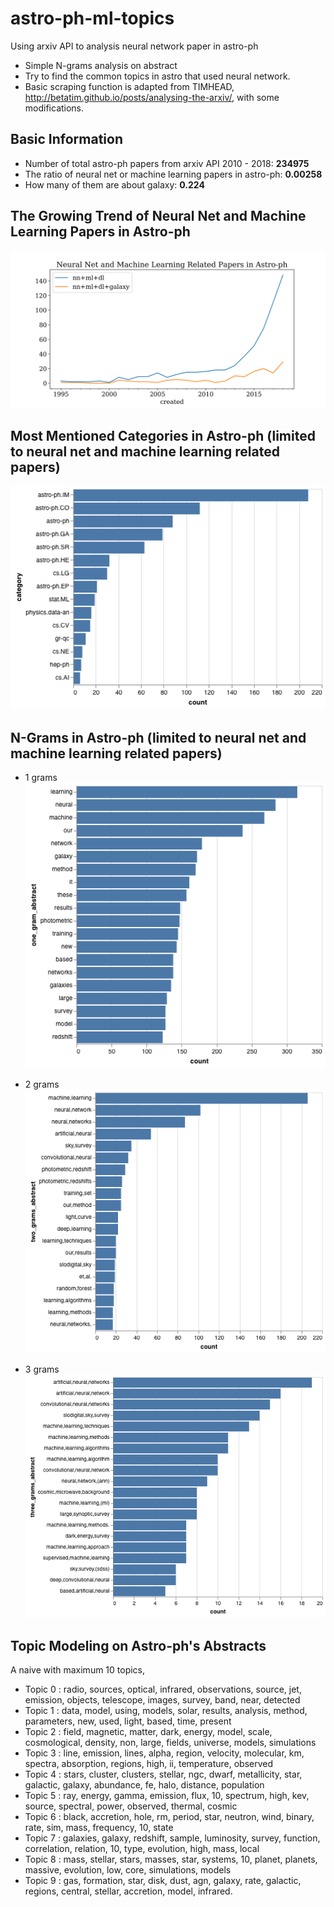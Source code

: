 # astro-ph-ml-topics

Using arxiv API to analysis neural network paper in astro-ph 

- Simple N-grams analysis on abstract
- Try to find the common topics in astro that used neural network.
- Basic scraping function is adapted from TIMHEAD, http://betatim.github.io/posts/analysing-the-arxiv/, with some modifications.

## Basic Information

- Number of total astro-ph papers from arxiv API 2010 - 2018: **234975**
- The ratio of neural net or machine learning papers in astro-ph: **0.00258**
- How many of them are about galaxy: **0.224**

## The Growing Trend of Neural Net and Machine Learning Papers in Astro-ph

![](images/time_line.png)

## Most Mentioned Categories in Astro-ph (limited to neural net and machine learning related papers)

![](images/category.png)

## N-Grams in Astro-ph (limited to neural net and machine learning related papers)

- 1 grams
![](images/1grams.png)

- 2 grams
![](images/2grams.png)

- 3 grams
![](images/3grams.png)

## Topic Modeling on Astro-ph's Abstracts 

A naive with maximum 10 topics, 

- Topic 0 : radio, sources, optical, infrared, observations, source, jet, emission, objects, telescope, images, survey, band, near, detected
- Topic 1 : data, model, using, models, solar, results, analysis, method, parameters, new, used, light, based, time, present
- Topic 2 : field, magnetic, matter, dark, energy, model, scale, cosmological, density, non, large, fields, universe, models, simulations
- Topic 3 : line, emission, lines, alpha, region, velocity, molecular, km, spectra, absorption, regions, high, ii, temperature, observed
- Topic 4 : stars, cluster, clusters, stellar, ngc, dwarf, metallicity, star, galactic, galaxy, abundance, fe, halo, distance, population
- Topic 5 : ray, energy, gamma, emission, flux, 10, spectrum, high, kev, source, spectral, power, observed, thermal, cosmic
- Topic 6 : black, accretion, hole, rm, period, star, neutron, wind, binary, rate, sim, mass, frequency, 10, state
- Topic 7 : galaxies, galaxy, redshift, sample, luminosity, survey, function, correlation, relation, 10, type, evolution, high, mass, local
- Topic 8 : mass, stellar, stars, masses, star, systems, 10, planet, planets, massive, evolution, low, core, simulations, models
- Topic 9 : gas, formation, star, disk, dust, agn, galaxy, rate, galactic, regions, central, stellar, accretion, model, infrared.